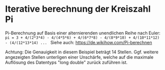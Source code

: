 # Iterative berechnung der Kreiszahl Pi
Pi-Berechnung auf Basis einer alternierenden unendlichen Reihe nach Euler:
`pi = 3 + 4/(2*3*4) - 4/(4*5*6) + 4/(6*7*8) - 4/(8*9*10) + 4/(10*11*12) - (4/(12*13*14) ... `
Siehe auch: https://de.wikihow.com/Pi-berechnen

Achtung:
Die Genauigkeit in diesem Beispiel beträgt 14 Stellen. Ggf. weitere angezeigten Stellen unterligen einer Unschärfe, welche auf die maximale Auflösung des Datentyps "long double" zurück zuführen ist.


